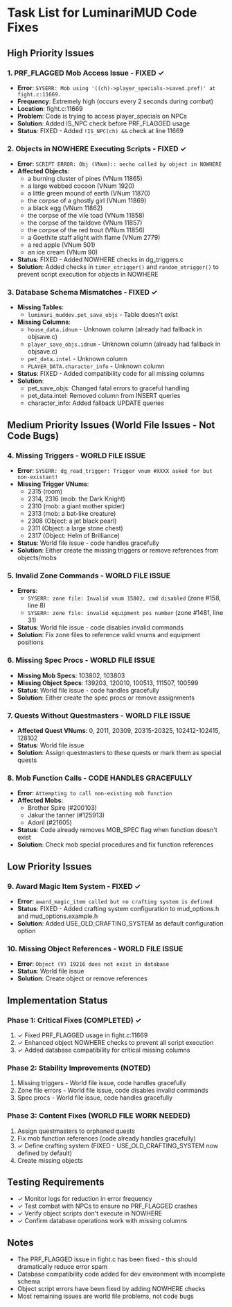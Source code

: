 # Task List for LuminariMUD Code Fixes

## High Priority Issues

### 1. PRF_FLAGGED Mob Access Issue - FIXED ✓
- **Error**: `SYSERR: Mob using '((ch)->player_specials->saved.pref)' at fight.c:11669.`
- **Frequency**: Extremely high (occurs every 2 seconds during combat)
- **Location**: fight.c:11669
- **Problem**: Code is trying to access player_specials on NPCs
- **Solution**: Added IS_NPC check before PRF_FLAGGED usage
- **Status**: FIXED - Added `!IS_NPC(ch) &&` check at line 11669

### 2. Objects in NOWHERE Executing Scripts - FIXED ✓
- **Error**: `SCRIPT ERROR: Obj (VNum):: oecho called by object in NOWHERE`
- **Affected Objects**:
  - a burning cluster of pines (VNum 11865)
  - a large webbed cocoon (VNum 1920)
  - a little green mound of earth (VNum 11870)
  - the corpse of a ghostly girl (VNum 11869)
  - a black egg (VNum 11862)
  - the corpse of the vile toad (VNum 11858)
  - the corpse of the taildove (VNum 11857)
  - the corpse of the red trout (VNum 11856)
  - a Goethite staff alight with flame (VNum 2779)
  - a red apple (VNum 501)
  - an ice cream (VNum 90)
- **Status**: FIXED - Added NOWHERE checks in dg_triggers.c
- **Solution**: Added checks in `timer_otrigger()` and `random_otrigger()` to prevent script execution for objects in NOWHERE

### 3. Database Schema Mismatches - FIXED ✓
- **Missing Tables**:
  - `luminari_muddev.pet_save_objs` - Table doesn't exist
- **Missing Columns**:
  - `house_data.idnum` - Unknown column (already had fallback in objsave.c)
  - `player_save_objs.idnum` - Unknown column (already had fallback in objsave.c)
  - `pet_data.intel` - Unknown column
  - `PLAYER_DATA.character_info` - Unknown column
- **Status**: FIXED - Added compatibility code for all missing columns
- **Solution**: 
  - pet_save_objs: Changed fatal errors to graceful handling
  - pet_data.intel: Removed column from INSERT queries
  - character_info: Added fallback UPDATE queries

## Medium Priority Issues (World File Issues - Not Code Bugs)

### 4. Missing Triggers - WORLD FILE ISSUE
- **Error**: `SYSERR: dg_read_trigger: Trigger vnum #XXXX asked for but non-existant!`
- **Missing Trigger VNums**:
  - 2315 (room)
  - 2314, 2316 (mob: the Dark Knight)
  - 2310 (mob: a giant mother spider)
  - 2313 (mob: a bat-like creature)
  - 2308 (Object: a jet black pearl)
  - 2311 (Object: a large stone chest)
  - 2317 (Object: Helm of Brilliance)
- **Status**: World file issue - code handles gracefully
- **Solution**: Either create the missing triggers or remove references from objects/mobs

### 5. Invalid Zone Commands - WORLD FILE ISSUE
- **Errors**:
  - `SYSERR: zone file: Invalid vnum 15802, cmd disabled` (zone #158, line 8)
  - `SYSERR: zone file: invalid equipment pos number` (zone #1481, line 31)
- **Status**: World file issue - code disables invalid commands
- **Solution**: Fix zone files to reference valid vnums and equipment positions

### 6. Missing Spec Procs - WORLD FILE ISSUE
- **Missing Mob Specs**: 103802, 103803
- **Missing Object Specs**: 139203, 120010, 100513, 111507, 100599
- **Status**: World file issue - code handles gracefully
- **Solution**: Either create the spec procs or remove assignments

### 7. Quests Without Questmasters - WORLD FILE ISSUE
- **Affected Quest VNums**: 0, 2011, 20309, 20315-20325, 102412-102415, 128102
- **Status**: World file issue
- **Solution**: Assign questmasters to these quests or mark them as special quests

### 8. Mob Function Calls - CODE HANDLES GRACEFULLY
- **Error**: `Attempting to call non-existing mob function`
- **Affected Mobs**:
  - Brother Spire (#200103)
  - Jakur the tanner (#125913)
  - Adoril (#21605)
- **Status**: Code already removes MOB_SPEC flag when function doesn't exist
- **Solution**: Check mob special procedures and fix function references

## Low Priority Issues

### 9. Award Magic Item System - FIXED ✓
- **Error**: `award_magic_item called but no crafting system is defined`
- **Status**: FIXED - Added crafting system configuration to mud_options.h and mud_options.example.h
- **Solution**: Added USE_OLD_CRAFTING_SYSTEM as default configuration option

### 10. Missing Object References - WORLD FILE ISSUE
- **Error**: `Object (V) 19216 does not exist in database`
- **Status**: World file issue
- **Solution**: Create object or remove references

## Implementation Status

### Phase 1: Critical Fixes (COMPLETED) ✓
1. ✓ Fixed PRF_FLAGGED usage in fight.c:11669
2. ✓ Enhanced object NOWHERE checks to prevent all script execution
3. ✓ Added database compatibility for critical missing columns

### Phase 2: Stability Improvements (NOTED)
1. Missing triggers - World file issue, code handles gracefully
2. Zone file errors - World file issue, code disables invalid commands
3. Spec procs - World file issue, code handles gracefully

### Phase 3: Content Fixes (WORLD FILE WORK NEEDED)
1. Assign questmasters to orphaned quests
2. Fix mob function references (code already handles gracefully)
3. ✓ Define crafting system (FIXED - USE_OLD_CRAFTING_SYSTEM now defined by default)
4. Create missing objects

## Testing Requirements
- ✓ Monitor logs for reduction in error frequency
- ✓ Test combat with NPCs to ensure no PRF_FLAGGED crashes
- ✓ Verify object scripts don't execute in NOWHERE
- ✓ Confirm database operations work with missing columns

## Notes
- The PRF_FLAGGED issue in fight.c has been fixed - this should dramatically reduce error spam
- Database compatibility code added for dev environment with incomplete schema
- Object script errors have been fixed by adding NOWHERE checks
- Most remaining issues are world file problems, not code bugs
